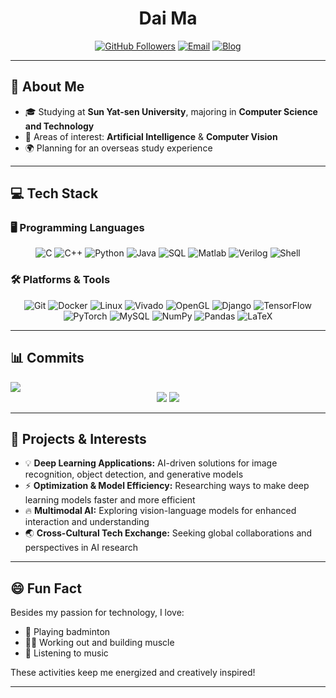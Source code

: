<div align="center">
  <h1><strong>Dai Ma</strong></h1>
</div>

<div align="center">
  
[![GitHub Followers](https://img.shields.io/github/followers/KDAIer?label=Follow&style=social)](https://github.com/KDAIer)
[![Email](https://img.shields.io/badge/Email-%20-brightgreen?style=social)](mailto:madai@mail2.sysu.edu.cn)
[![Blog](https://img.shields.io/badge/Blog-%20-blue?style=social)](https://kcarnival.cn)

</div>

---

## 🎯 About Me  

- 🎓 Studying at **Sun Yat-sen University**, majoring in **Computer Science and Technology**
- 🤖 Areas of interest: **Artificial Intelligence** & **Computer Vision**
- 🌍 Planning for an overseas study experience

---

## 💻 Tech Stack  

### 🖥️ Programming Languages  

<div align="center">

![C](https://img.shields.io/badge/-C-00599C?logo=c&logoColor=white)
![C++](https://img.shields.io/badge/-C++-00599C?logo=c%2b%2b&logoColor=white)
![Python](https://img.shields.io/badge/-Python-3776AB?logo=python&logoColor=white)
![Java](https://img.shields.io/badge/-Java-007396?logo=java&logoColor=white)
![SQL](https://img.shields.io/badge/-SQL-4479A1?logo=mysql&logoColor=white)
![Matlab](https://img.shields.io/badge/-Matlab-0076A8?logo=matlab&logoColor=white)
![Verilog](https://img.shields.io/badge/-Verilog-000?logo=verilog&logoColor=white)
![Shell](https://img.shields.io/badge/-Shell-4EAA25?logo=gnu-bash&logoColor=white)

</div>

### 🛠️ Platforms & Tools  

<div align="center">

![Git](https://img.shields.io/badge/-Git-F05032?logo=git&logoColor=white)
![Docker](https://img.shields.io/badge/-Docker-2496ED?logo=docker&logoColor=white)
![Linux](https://img.shields.io/badge/-Linux-FCC624?logo=linux&logoColor=black)
![Vivado](https://img.shields.io/badge/-Vivado-FF6F00?logo=xilinx&logoColor=white)
![OpenGL](https://img.shields.io/badge/-OpenGL-5586A4?logo=opengl&logoColor=white)
![Django](https://img.shields.io/badge/-Django-092E20?logo=django&logoColor=white)
![TensorFlow](https://img.shields.io/badge/-TensorFlow-000?&logo=tensorflow)
![PyTorch](https://img.shields.io/badge/-PyTorch-EE4C2C?logo=pytorch&logoColor=white)
![MySQL](https://img.shields.io/badge/-MySQL-4479A1?logo=mysql&logoColor=white)
![NumPy](https://img.shields.io/badge/-NumPy-013243?logo=numpy&logoColor=white)
![Pandas](https://img.shields.io/badge/-Pandas-150458?logo=pandas&logoColor=white)
![LaTeX](https://img.shields.io/badge/-LaTeX-008080?logo=latex&logoColor=white)

</div>

---

## 📊 Commits 

<!-- GitHub 个人资料卡 -->
<a href="https://github.com/KDAIer">
  <img src="https://github-readme-stats.vercel.app/api?username=KDAIer&show_icons=true&theme=radical&hide_border=true" />
</a>

<div align="center">

<picture>
  <source media="(prefers-color-scheme: dark)" srcset="https://github-readme-stats.vercel.app/api?username=KDAIer&show_icons=true&theme=radical&hide_border=true">
  <source media="(prefers-color-scheme: light)" srcset="https://github-readme-stats.vercel.app/api?username=KDAIer&show_icons=true&theme=default&hide_border=true">
  <img src="https://github-readme-stats.vercel.app/api?username=KDAIer&show_icons=true&theme=radical&hide_border=true" />
</picture>


<!-- 语言占比图 -->
<a href="https://github.com/KDAIer">
  <img src="https://github-readme-stats.vercel.app/api/top-langs/?username=KDAIer&layout=compact&langs_count=6&hide_border=true" />
</a>


</div>

---
<!--
## 📈 GitHub Stats  

<div align="center">

<a href="https://github.com/anuraghazra/github-readme-stats">
  <img src="https://github-readme-stats.vercel.app/api?username=KDAIer&show_icons=true&theme=react&hide_border=true" />
</a>

</div>

---

## 🐍 Contributions Graph Snake  

<div align="center">

<picture>
  <source media="(prefers-color-scheme: dark)" srcset="https://raw.githubusercontent.com/KDAIer/KDAIer/output/github-snake-dark.svg" />
  <source media="(prefers-color-scheme: light)" srcset="https://raw.githubusercontent.com/KDAIer/KDAIer/output/github-snake.svg" />
  <img alt="github-snake" src="https://raw.githubusercontent.com/KDAIer/KDAIer/output/github-snake.svg" />
</picture>

</div>

---
-->
## 🚀 Projects & Interests  

- 💡 **Deep Learning Applications:** AI-driven solutions for image recognition, object detection, and generative models  
- ⚡ **Optimization & Model Efficiency:** Researching ways to make deep learning models faster and more efficient  
- 🔥 **Multimodal AI:** Exploring vision-language models for enhanced interaction and understanding  
- 🌏 **Cross-Cultural Tech Exchange:** Seeking global collaborations and perspectives in AI research  

---

## 😄 Fun Fact  

Besides my passion for technology, I love:
- 🏸 Playing badminton
- 🏋️‍♂️ Working out and building muscle
- 🎵 Listening to music

These activities keep me energized and creatively inspired!

---
